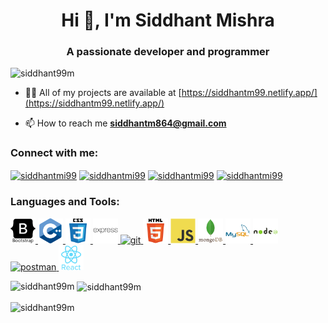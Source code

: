 <h1 align="center">Hi 👋, I'm Siddhant Mishra</h1>
<h3 align="center">A passionate developer and programmer</h3>

<p align="left"> <img src="https://komarev.com/ghpvc/?username=siddhant99m&label=Profile%20views&color=0e75b6&style=flat" alt="siddhant99m" /> </p>

- 👨‍💻 All of my projects are available at [https://siddhantm99.netlify.app/](https://siddhantm99.netlify.app/)

- 📫 How to reach me **siddhantm864@gmail.com**

<h3 align="left">Connect with me:</h3>
<p align="left">
<a href="https://twitter.com/siddhantmi99" target="blank"><img align="center" src="https://raw.githubusercontent.com/rahuldkjain/github-profile-readme-generator/master/src/images/icons/Social/twitter.svg" alt="siddhantmi99" height="30" width="40" /></a>
<a href="https://linkedin.com/in/siddhantmi99" target="blank"><img align="center" src="https://raw.githubusercontent.com/rahuldkjain/github-profile-readme-generator/master/src/images/icons/Social/linked-in-alt.svg" alt="siddhantmi99" height="30" width="40" /></a>
<a href="https://fb.com/siddhantmi99" target="blank"><img align="center" src="https://raw.githubusercontent.com/rahuldkjain/github-profile-readme-generator/master/src/images/icons/Social/facebook.svg" alt="siddhantmi99" height="30" width="40" /></a>
<a href="https://instagram.com/siddhantmi99" target="blank"><img align="center" src="https://raw.githubusercontent.com/rahuldkjain/github-profile-readme-generator/master/src/images/icons/Social/instagram.svg" alt="siddhantmi99" height="30" width="40" /></a>
<!--
<a href="https://www.codechef.com/users/siddhantm_99" target="blank"><img align="center" src="https://cdn.jsdelivr.net/npm/simple-icons@3.1.0/icons/codechef.svg" alt="siddhantm_99" height="30" width="40" /></a> 
<a href="https://www.hackerrank.com/siddhantm864" target="blank"><img align="center" src="https://raw.githubusercontent.com/rahuldkjain/github-profile-readme-generator/master/src/images/icons/Social/hackerrank.svg" alt="siddhantm864" height="30" width="40" /></a>
<a href="https://codeforces.com/profile/siddhantm_99" target="blank"><img align="center" src="https://raw.githubusercontent.com/rahuldkjain/github-profile-readme-generator/master/src/images/icons/Social/codeforces.svg" alt="siddhantm_99" height="30" width="40" /></a>
<a href="https://www.leetcode.com/siddhantm864" target="blank"><img align="center" src="https://raw.githubusercontent.com/rahuldkjain/github-profile-readme-generator/master/src/images/icons/Social/leet-code.svg" alt="siddhantm864" height="30" width="40" /></a>
<a href="https://auth.geeksforgeeks.org/user/siddhantm864" target="blank"><img align="center" src="https://raw.githubusercontent.com/rahuldkjain/github-profile-readme-generator/master/src/images/icons/Social/geeks-for-geeks.svg" alt="siddhantm864" height="30" width="40" /></a>
-->
</p>

<h3 align="left">Languages and Tools:</h3>
<p align="left"> <a href="https://getbootstrap.com" target="_blank" rel="noreferrer"> <img src="https://raw.githubusercontent.com/devicons/devicon/master/icons/bootstrap/bootstrap-plain-wordmark.svg" alt="bootstrap" width="40" height="40"/> </a> <a href="https://www.w3schools.com/cpp/" target="_blank" rel="noreferrer"> <img src="https://raw.githubusercontent.com/devicons/devicon/master/icons/cplusplus/cplusplus-original.svg" alt="cplusplus" width="40" height="40"/> </a> <a href="https://www.w3schools.com/css/" target="_blank" rel="noreferrer"> <img src="https://raw.githubusercontent.com/devicons/devicon/master/icons/css3/css3-original-wordmark.svg" alt="css3" width="40" height="40"/> </a> <a href="https://expressjs.com" target="_blank" rel="noreferrer"> <img src="https://raw.githubusercontent.com/devicons/devicon/master/icons/express/express-original-wordmark.svg" alt="express" width="40" height="40"/> </a> <a href="https://git-scm.com/" target="_blank" rel="noreferrer"> <img src="https://www.vectorlogo.zone/logos/git-scm/git-scm-icon.svg" alt="git" width="40" height="40"/> </a> <a href="https://www.w3.org/html/" target="_blank" rel="noreferrer"> <img src="https://raw.githubusercontent.com/devicons/devicon/master/icons/html5/html5-original-wordmark.svg" alt="html5" width="40" height="40"/> </a> <a href="https://developer.mozilla.org/en-US/docs/Web/JavaScript" target="_blank" rel="noreferrer"> <img src="https://raw.githubusercontent.com/devicons/devicon/master/icons/javascript/javascript-original.svg" alt="javascript" width="40" height="40"/> </a> <a href="https://www.mongodb.com/" target="_blank" rel="noreferrer"> <img src="https://raw.githubusercontent.com/devicons/devicon/master/icons/mongodb/mongodb-original-wordmark.svg" alt="mongodb" width="40" height="40"/> </a> <a href="https://www.mysql.com/" target="_blank" rel="noreferrer"> <img src="https://raw.githubusercontent.com/devicons/devicon/master/icons/mysql/mysql-original-wordmark.svg" alt="mysql" width="40" height="40"/> </a> <a href="https://nodejs.org" target="_blank" rel="noreferrer"> <img src="https://raw.githubusercontent.com/devicons/devicon/master/icons/nodejs/nodejs-original-wordmark.svg" alt="nodejs" width="40" height="40"/> </a> <a href="https://postman.com" target="_blank" rel="noreferrer"> <img src="https://www.vectorlogo.zone/logos/getpostman/getpostman-icon.svg" alt="postman" width="40" height="40"/> </a> <a href="https://reactjs.org/" target="_blank" rel="noreferrer"> <img src="https://raw.githubusercontent.com/devicons/devicon/master/icons/react/react-original-wordmark.svg" alt="react" width="40" height="40"/> </a> </p>

<p><img align="left" src="https://github-readme-stats.vercel.app/api/top-langs?username=siddhant99m&show_icons=true&locale=en&layout=compact" alt="siddhant99m" /></p>

<p>&nbsp;<img align="center" src="https://github-readme-stats.vercel.app/api?username=siddhant99m&show_icons=true&locale=en" alt="siddhant99m" /></p>

<p><img align="center" src="https://github-readme-streak-stats.herokuapp.com/?user=siddhant99m&" alt="siddhant99m" /></p>
